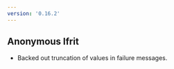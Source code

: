 ```yaml
---
version: '0.16.2'
---
```


## Anonymous Ifrit

- Backed out truncation of values in failure messages.

